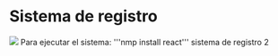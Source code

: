 <h1>Sistema de registro</h1>

<img src="https://img.shields.io/badge/Estado-En_Desarrollo-green">
Para ejecutar el sistema:
'''nmp install react'''
sistema de registro 2
